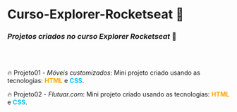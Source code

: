 # Curso-Explorer-Rocketseat 🚀

 <h3> <em>Projetos criados no curso Explorer Rocketseat</em> 💜 </h3>

  <br><br>

 <p>🔥 Projeto01 - <em>Móveis customizados</em>: Mini projeto criado usando as tecnologias: <strong style = "color: orange;">HTML</strong> e <strong style = "color: deepskyblue;">CSS</strong>. </p>

 <p>🔥 Projeto02 - <em>Flutuar.com</em>: Mini projeto criado usando as tecnologias: <strong style = "color: orange;">HTML</strong> e <strong style = "color: deepskyblue;">CSS</strong>. </p>


